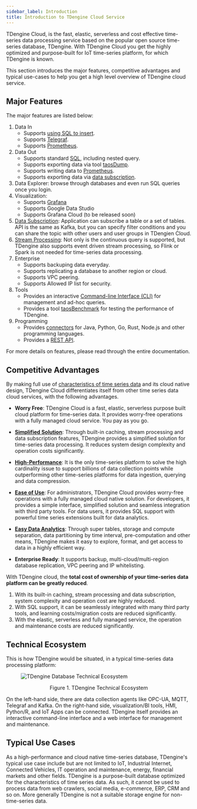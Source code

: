 ```yaml
---
sidebar_label: Introduction
title: Introduction to TDengine Cloud Service
---
```


TDengine Cloud, is the fast, elastic, serverless and cost effective time-series data processing service based on the popular open source time-series database, TDengine. With TDengine Cloud you get the highly optimized and purpose-built for IoT time-series platform, for which TDengine is known.

This section introduces the major features, competitive advantages and typical use-cases to help you get a high level overview of TDengine cloud service.

## Major Features

The major features are listed below:

1. Data In
   - Supports [using SQL to insert](../programming/insert/).
   - Supports [Telegraf](../data-in/telegraf/).
   - Supports [Prometheus](../data-in/prometheus/).
2. Data Out
   - Supports standard [SQL](../programming/query/), including nested query.
   - Supports exporting data via tool [taosDump](../data-out/taosdump/).
   - Supports writing data to [Prometheus](../data-out/prometheus/).
   - Supports exporting data via [data subscription](../data-subscription/).
3. Data Explorer: browse through databases and even run SQL queries once you login.
4. Visualization:
   - Supports [Grafana](../visual/grafana/)
   - Supports Google Data Studio
   - Supports Grafana Cloud (to be released soon)
5. [Data Subscription](../data-subscription/):  Application can subscribe a table or a set of tables. API is the same as Kafka, but you can specify filter conditions and you can share the topic with other users and user groups in TDengien Cloud.
6. [Stream Processing](../stream/): Not only is the continuous query is supported, but TDengine also supports event driven stream processing, so Flink or Spark is not needed for time-series data processing.
7. Enterprise
   - Supports backuping data everyday.
   - Supports replicating a database to another region or cloud.
   - Supports VPC peering.
   - Supports Allowed IP list for security.
9. Tools
   - Provides an interactive [Command-line Interface (CLI)](../tools/cli/) for management and ad-hoc queries.
   - Provides a tool [taosBenchmark](../tools/taosbenchmark/) for testing the performance of TDengine.
10. Programming
    - Provides [connectors](../programming/connector/) for Java, Python, Go, Rust, Node.js and other programming languages.
    - Provides a [REST API](../programming/connector/rest-api/).

For more details on features, please read through the entire documentation.

## Competitive Advantages

By making full use of [characteristics of time series data](https://tdengine.com/tsdb/characteristics-of-time-series-data/) and its cloud native design, TDengine Cloud differentiates itself from other time series data cloud services, with the following advantages.

- **Worry Free**: TDengine Cloud is a fast, elastic, serverless purpose built cloud platform for time-series data. It provides worry-free operations with a fully managed cloud service. You pay as you go.

- **[Simplified Solution](https://tdengine.com/tdengine/simplified-time-series-data-solution/)**: Through built-in caching, stream processing and data subscription features, TDengine provides a simplified solution for time-series data processing. It reduces system design complexity and operation costs significantly.

- **[High-Performance](https://tdengine.com/tdengine/high-performance-time-series-database/)**: It is the only time-series platform to solve the high cardinality issue to support billions of data collection points while outperforming other time-series platforms for data ingestion, querying and data compression.

- **[Ease of Use](https://tdengine.com/tdengine/easy-time-series-data-platform/)**: For administrators, TDengine Cloud provides worry-free operations with a fully managed cloud native solution. For developers, it provides a simple interface, simplified solution and seamless integration with third party tools. For data users, it provides SQL support with powerful time series extensions built for data analytics.

- **[Easy Data Analytics](https://tdengine.com/tdengine/time-series-data-analytics-made-easy/)**: Through super tables, storage and compute separation, data partitioning by time interval, pre-computation and other means, TDengine makes it easy to explore, format, and get access to data in a highly efficient way.

- **Enterprise Ready**: It supports backup, multi-cloud/multi-region database replication, VPC peering and IP whitelisting.

With TDengine cloud, the **total cost of ownership of your time-series data platform can be greatly reduced**.

1. With its built-in caching, stream processing and data subscription, system complexity and operation cost are highly reduced.
2. With SQL support, it can be seamlessly integrated with many third party tools, and learning costs/migration costs are reduced significantly.
3. With the elastic, serverless and fully managed service, the operation and maintenance costs are reduced significantly.

## Technical Ecosystem

This is how TDengine would be situated, in a typical time-series data processing platform:

<figure>

![TDengine Database Technical Ecosystem ](eco_system.webp)

<center><figcaption>Figure 1. TDengine Technical Ecosystem</figcaption></center>
</figure>

On the left-hand side, there are data collection agents like OPC-UA, MQTT, Telegraf and Kafka. On the right-hand side, visualization/BI tools, HMI, Python/R, and IoT Apps can be connected. TDengine itself provides an interactive command-line interface and a web interface for management and maintenance.

## Typical Use Cases

As a high-performance and cloud native time-series database, TDengine's typical use case include but are not limited to IoT, Industrial Internet, Connected Vehicles, IT operation and maintenance, energy, financial markets and other fields. TDengine is a purpose-built database optimized for the characteristics of time series data. As such, it cannot be used to process data from web crawlers, social media, e-commerce, ERP, CRM and so on. More generally TDengine is not a suitable storage engine for non-time-series data.
